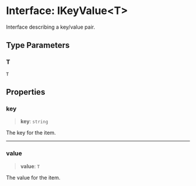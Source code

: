 # Interface: IKeyValue\<T\>

Interface describing a key/value pair.

## Type Parameters

### T

`T`

## Properties

### key

> **key**: `string`

The key for the item.

***

### value

> **value**: `T`

The value for the item.
